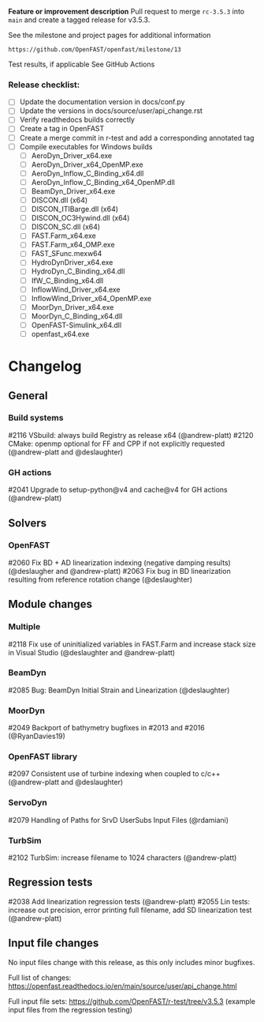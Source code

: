 **Feature or improvement description**
Pull request to merge `rc-3.5.3` into `main` and create a tagged release for v3.5.3.

See the milestone and project pages for additional information

    https://github.com/OpenFAST/openfast/milestone/13

Test results, if applicable
See GitHub Actions

### Release checklist:
- [ ] Update the documentation version in docs/conf.py
- [ ] Update the versions in docs/source/user/api_change.rst
- [ ] Verify readthedocs builds correctly
- [ ] Create a tag in OpenFAST
- [ ] Create a merge commit in r-test and add a corresponding annotated tag
- [ ] Compile executables for Windows builds
    - [ ] AeroDyn_Driver_x64.exe
    - [ ] AeroDyn_Driver_x64_OpenMP.exe
    - [ ] AeroDyn_Inflow_C_Binding_x64.dll
    - [ ] AeroDyn_Inflow_C_Binding_x64_OpenMP.dll
    - [ ] BeamDyn_Driver_x64.exe
    - [ ] DISCON.dll (x64)
    - [ ] DISCON_ITIBarge.dll (x64)
    - [ ] DISCON_OC3Hywind.dll (x64)
    - [ ] DISCON_SC.dll (x64)
    - [ ] FAST.Farm_x64.exe
    - [ ] FAST.Farm_x64_OMP.exe
    - [ ] FAST_SFunc.mexw64
    - [ ] HydroDynDriver_x64.exe
    - [ ] HydroDyn_C_Binding_x64.dll
    - [ ] IfW_C_Binding_x64.dll
    - [ ] InflowWind_Driver_x64.exe
    - [ ] InflowWind_Driver_x64_OpenMP.exe
    - [ ] MoorDyn_Driver_x64.exe
    - [ ] MoorDyn_C_Binding_x64.dll
    - [ ] OpenFAST-Simulink_x64.dll
    - [ ] openfast_x64.exe

# Changelog

## General

### Build systems

#2116 VSbuild: always build Registry as release x64 (@andrew-platt)
#2120 CMake: openmp optional for FF and CPP if not explicitly requested (@andrew-platt and @deslaughter)


### GH actions

#2041 Upgrade to setup-python@v4 and cache@v4 for GH actions (@andrew-platt)


## Solvers

### OpenFAST

#2060 Fix BD + AD linearization indexing (negative damping results) (@deslaugher and @andrew-platt)
#2063 Fix bug in BD linearization resulting from reference rotation change (@deslaughter)


## Module changes

### Multiple

#2118 Fix use of uninitialized variables in FAST.Farm and increase stack size in Visual Studio (@deslaughter and @andrew-platt)


### BeamDyn

#2085 Bug: BeamDyn Initial Strain and Linearization (@deslaughter)


### MoorDyn

#2049 Backport of bathymetry bugfixes in #2013 and #2016 (@RyanDavies19)


### OpenFAST library

#2097 Consistent use of turbine indexing when coupled to c/c++ (@andrew-platt and @deslaughter)


### ServoDyn

#2079 Handling of Paths for SrvD UserSubs Input Files (@rdamiani)


### TurbSim

#2102 TurbSim: increase filename to 1024 characters (@andrew-platt)


## Regression tests

#2038 Add linearization regression tests (@andrew-platt)
#2055 Lin tests: increase out precision, error printing full filename, add SD linearization test (@andrew-platt)



## Input file changes

No input files change with this release, as this only includes minor bugfixes.

Full list of changes: https://openfast.readthedocs.io/en/main/source/user/api_change.html

Full input file sets: https://github.com/OpenFAST/r-test/tree/v3.5.3 (example input files from the regression testing)

